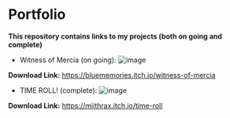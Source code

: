 # Portfolio
**This repository contains links to my projects (both on going and complete)**

- Witness of Mercia (on going):
![image](https://github.com/user-attachments/assets/bad97a0f-39a3-46d1-ac49-0abc1125958c)

**Download Link:** https://bluememories.itch.io/witness-of-mercia

- TIME ROLL! (complete):
![image](https://github.com/user-attachments/assets/ece701f9-97d0-4d5c-8adb-5c0c1820f12f)

**Download Link:** https://miithrax.itch.io/time-roll

